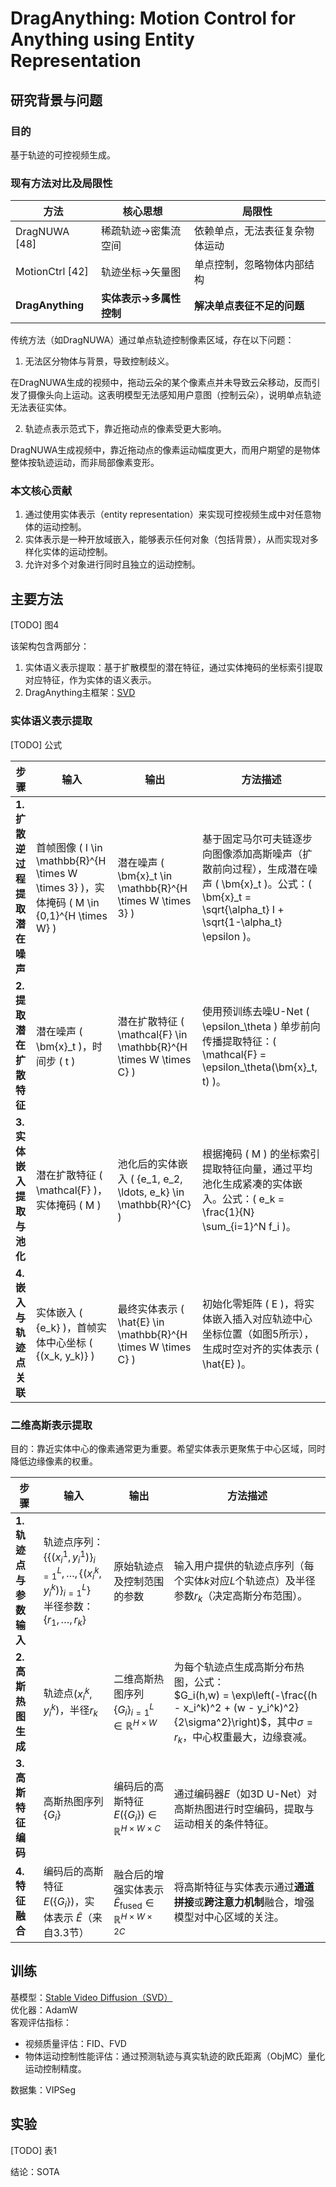 # DragAnything: Motion Control for Anything using Entity Representation

## 研究背景与问题

### 目的

基于轨迹的可控视频生成。 

### 现有方法对比及局限性
| 方法          | 核心思想                     | 局限性                       |  
|---------------|----------------------------|----------------------------|  
| DragNUWA [48] | 稀疏轨迹→密集流空间            | 依赖单点，无法表征复杂物体运动  |  
| MotionCtrl [42] | 轨迹坐标→矢量图               | 单点控制，忽略物体内部结构     |  
| **DragAnything** | **实体表示→多属性控制**       | **解决单点表征不足的问题**    |  

传统方法（如DragNUWA）通过单点轨迹控制像素区域，存在以下问题：

1. 无法区分物体与背景，导致控制歧义。

在DragNUWA生成的视频中，拖动云朵的某个像素点并未导致云朵移动，反而引发了摄像头向上运动。这表明模型无法感知用户意图（控制云朵），说明单点轨迹无法表征实体。

2. 轨迹点表示范式下，靠近拖动点的像素受更大影响。

DragNUWA生成视频中，靠近拖动点的像素运动幅度更大，而用户期望的是物体整体按轨迹运动，而非局部像素变形。

### 本文核心贡献

1. 通过使用实体表示（entity representation）来实现可控视频生成中对任意物体的运动控制。
2. 实体表示是一种开放域嵌入，能够表示任何对象（包括背景），从而实现对多样化实体的运动控制。
3. 允许对多个对象进行同时且独立的运动控制。

## 主要方法

[TODO] 图4

该架构包含两部分：
1. 实体语义表示提取：基于扩散模型的潜在特征，通过实体掩码的坐标索引提取对应特征，作为实体的语义表示。
2. DragAnything主框架：[SVD](./50.md)

### 实体语义表示提取

[TODO] 公式

| **步骤**                | **输入**                          | **输出**                          | **方法描述**                                                                 |
|-------------------------|----------------------------------|----------------------------------|----------------------------------------------------------------------------|
| **1. 扩散逆过程提取潜在噪声** | 首帧图像 \( I \in \mathbb{R}^{H \times W \times 3} \)，实体掩码 \( M \in \{0,1\}^{H \times W} \) | 潜在噪声 \( \bm{x}_t \in \mathbb{R}^{H \times W \times 3} \) | 基于固定马尔可夫链逐步向图像添加高斯噪声（扩散前向过程），生成潜在噪声 \( \bm{x}_t \)。公式：\( \bm{x}_t = \sqrt{\alpha_t} I + \sqrt{1-\alpha_t} \epsilon \)。 |
| **2. 提取潜在扩散特征**     | 潜在噪声 \( \bm{x}_t \)，时间步 \( t \)      | 潜在扩散特征 \( \mathcal{F} \in \mathbb{R}^{H \times W \times C} \) | 使用预训练去噪U-Net \( \epsilon_\theta \) 单步前向传播提取特征：\( \mathcal{F} = \epsilon_\theta(\bm{x}_t, t) \)。 |
| **3. 实体嵌入提取与池化**   | 潜在扩散特征 \( \mathcal{F} \)，实体掩码 \( M \) | 池化后的实体嵌入 \( \{e_1, e_2, \ldots, e_k\} \in \mathbb{R}^{C} \) | 根据掩码 \( M \) 的坐标索引提取特征向量，通过平均池化生成紧凑的实体嵌入。公式：\( e_k = \frac{1}{N} \sum_{i=1}^N f_i \)。 |
| **4. 嵌入与轨迹点关联**     | 实体嵌入 \( \{e_k\} \)，首帧实体中心坐标 \( \{(x_k, y_k)\} \) | 最终实体表示 \( \hat{E} \in \mathbb{R}^{H \times W \times C} \) | 初始化零矩阵 \( E \)，将实体嵌入插入对应轨迹中心坐标位置（如图5所示），生成时空对齐的实体表示 \( \hat{E} \)。 |

### 二维高斯表示提取

目的：靠近实体中心的像素通常更为重要。希望实体表示更聚焦于中心区域，同时降低边缘像素的权重。

| **步骤**                    | **输入**                                                                 | **输出**                                      | **方法描述**                                                                 |  
|-----------------------------|-------------------------------------------------------------------------|---------------------------------------------|----------------------------------------------------------------------------|  
| **1. 轨迹点与参数输入**       | 轨迹点序列：$\left\{ \{(x_i^1, y_i^1)\}_{i=1}^L, \ldots, \{(x_i^k, y_i^k)\}_{i=1}^L \right\}$ <br> 半径参数：$\{r_1, \ldots, r_k\}$ | 原始轨迹点及控制范围的参数                     | 输入用户提供的轨迹点序列（每个实体$k$对应$L$个轨迹点）及半径参数$r_k$（决定高斯分布范围）。 |  
| **2. 高斯热图生成**           | 轨迹点$(x_i^k, y_i^k)$，半径$r_k$                                        | 二维高斯热图序列 $\{G_i\}_{i=1}^L \in \mathbb{R}^{H \times W}$ | 为每个轨迹点生成高斯分布热图，公式：<br> $G_i(h,w) = \exp\left(-\frac{(h - x_i^k)^2 + (w - y_i^k)^2}{2\sigma^2}\right)$，其中$\sigma = r_k$，中心权重最大，边缘衰减。 |  
| **3. 高斯特征编码**           | 高斯热图序列 $\{G_i\}$                                                  | 编码后的高斯特征 $E(\{G_i\}) \in \mathbb{R}^{H \times W \times C}$ | 通过编码器$E$（如3D U-Net）对高斯热图进行时空编码，提取与运动相关的条件特征。 |  
| **4. 特征融合**               | 编码后的高斯特征 $E(\{G_i\})$，实体表示 $\hat{E}$（来自3.3节）            | 融合后的增强实体表示 $\hat{E}_{\text{fused}} \in \mathbb{R}^{H \times W \times 2C}$ | 将高斯特征与实体表示通过**通道拼接**或**跨注意力机制**融合，增强模型对中心区域的关注。 |  

## 训练

基模型：[Stable Video Diffusion（SVD）](./50.md)  
优化器：AdamW  
客观评估指标：
- 视频质量评估：FID、FVD
- 物体运动控制性能评估：通过预测轨迹与真实轨迹的欧氏距离（ObjMC）量化运动控制精度。  

数据集：VIPSeg

## 实验

[TODO] 表1

结论：SOTA
